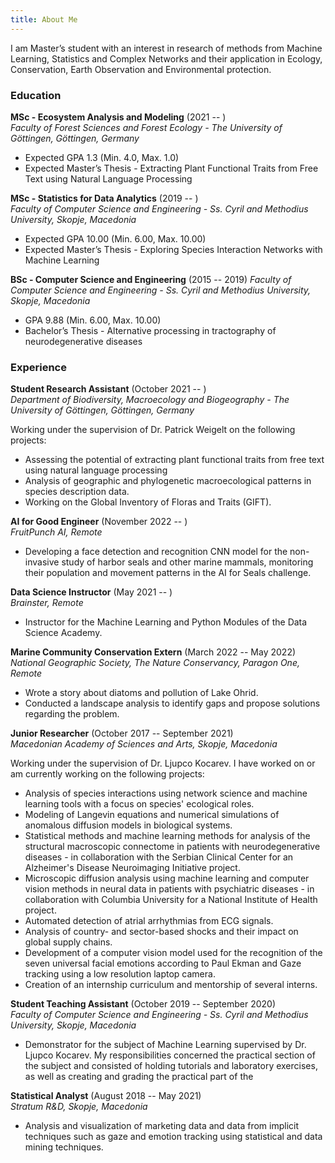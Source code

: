 ```yaml
---
title: About Me
---
```


I am Master’s student with an interest in research of methods from Machine Learning, Statistics and Complex Networks and their application in Ecology, Conservation, Earth Observation and Environmental protection.

### Education
**MSc - Ecosystem Analysis and Modeling**  (2021 -- )   
*Faculty of Forest Sciences and Forest Ecology - The University of Göttingen, Göttingen, Germany*  
- Expected GPA 1.3 (Min. 4.0, Max. 1.0)
- Expected Master’s Thesis - Extracting Plant Functional Traits from Free Text using Natural Language Processing

**MSc - Statistics for Data Analytics**  (2019 -- )   
*Faculty of Computer Science and Engineering - Ss. Cyril and Methodius University, Skopje, Macedonia*  
- Expected GPA 10.00 (Min. 6.00, Max. 10.00)
- Expected Master’s Thesis - Exploring Species Interaction Networks with Machine Learning


**BSc - Computer Science and Engineering** (2015 -- 2019) 
*Faculty of Computer Science and Engineering - Ss. Cyril and Methodius University, Skopje, Macedonia*  
- GPA 9.88 (Min. 6.00, Max. 10.00)
- Bachelor’s Thesis - Alternative processing in tractography of neurodegenerative diseases

### Experience

**Student Research Assistant** (October 2021 -- )  
*Department of Biodiversity, Macroecology and Biogeography - The University of Göttingen, Göttingen, Germany*
  
  Working under the supervision of Dr. Patrick Weigelt on the following projects:
 - Assessing the potential of extracting plant functional traits from free text using natural language processing
 - Analysis of geographic and phylogenetic macroecological patterns in species description data. 
 - Working on the Global Inventory of Floras and Traits (GIFT).
 
**AI for Good Engineer** (November 2022 -- )    
*FruitPunch AI, Remote*
-  Developing a  face detection and recognition CNN model for the non-invasive study of harbor seals and other marine mammals, monitoring their population and movement patterns in the AI for Seals challenge.

**Data Science Instructor** (May 2021 -- )    
*Brainster, Remote*
-  Instructor for the Machine Learning and Python Modules of the Data Science Academy.

**Marine Community Conservation Extern** (March 2022 -- May 2022)    
*National Geographic Society, The Nature Conservancy, Paragon One, Remote*
-  Wrote a story about diatoms and pollution of Lake Ohrid.
-  Conducted a landscape analysis to identify gaps and propose solutions regarding the problem. 

**Junior Researcher** (October 2017 -- September 2021)    
*Macedonian Academy of Sciences and Arts, Skopje, Macedonia*   

Working under the supervision of Dr. Ljupco Kocarev. I have worked on or am currently working on the following projects:
- Analysis of species interactions using network science and machine learning tools with a focus on species' ecological roles.
- Modeling of Langevin equations and numerical simulations of anomalous diffusion models in biological systems. 
- Statistical methods and machine learning methods for analysis of the structural macroscopic connectome in patients with neurodegenerative diseases - in collaboration with the Serbian Clinical Center for an Alzheimer's Disease Neuroimaging Initiative project.
- Microscopic diffusion analysis using machine learning and computer vision methods in neural data in patients with psychiatric diseases - in collaboration with Columbia University for a National Institute of Health project.
- Automated detection of atrial arrhythmias from ECG signals.
- Analysis of country- and sector-based shocks and their impact on global supply chains.
- Development of a computer vision model used for the recognition of the seven universal facial emotions according to Paul Ekman and Gaze tracking using a low resolution laptop camera.
- Creation of an internship curriculum and mentorship of several interns.

**Student Teaching Assistant** (October 2019 -- September 2020)    
*Faculty of Computer Science and Engineering - Ss. Cyril and Methodius University, Skopje, Macedonia*
-  Demonstrator for the subject of Machine Learning supervised by Dr. Ljupco Kocarev. My responsibilities concerned the practical section of the subject and consisted of holding tutorials and laboratory exercises, as well as creating and grading the practical part of the 

**Statistical Analyst** (August 2018 -- May 2021)    
*Stratum R&D, Skopje, Macedonia*
-  Analysis and visualization of marketing data and data from implicit techniques such as gaze and emotion tracking using statistical and data mining techniques.